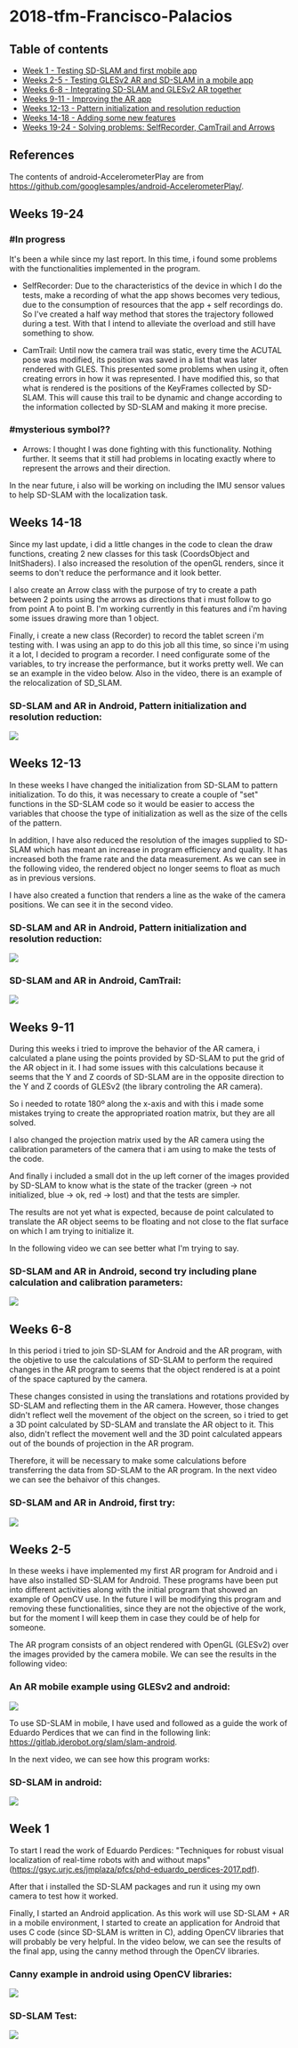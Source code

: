 # 2018-tfm-Francisco-Palacios

## Table of contents

- [Week 1 - Testing SD-SLAM and first mobile app](#week1)
- [Weeks 2-5 - Testing GLESv2 AR and SD-SLAM in a mobile app](#week2)
- [Weeks 6-8 - Integrating SD-SLAM and GLESv2 AR together](#week3)
- [Weeks 9-11 - Improving the AR app](#week4)
- [Weeks 12-13 - Pattern initialization and resolution reduction](#week5)
- [Weeks 14-18 - Adding some new features](#week6)
- [Weeks 19-24 - Solving problems: SelfRecorder, CamTrail and Arrows](#week7)
## References
The contents of android-AccelerometerPlay are from https://github.com/googlesamples/android-AccelerometerPlay/.

<a name="week7"></a>
## Weeks 19-24

### #In progress
It's been a while since my last report. In this time, i found some problems with the functionalities implemented in the program.

- SelfRecorder: Due to the characteristics of the device in which I do the tests, make a recording of what the app shows becomes very tedious, due to the consumption of resources that the app + self recordings do. So I've created a half way method that stores the trajectory followed during a test. With that I intend to alleviate the overload and still have something to show.

- CamTrail: Until now the camera trail was static, every time the ACUTAL pose was modified, its position was saved in a list that was later rendered with GLES. This presented some problems when using it, often creating errors in how it was represented. I have modified this, so that what is rendered is the positions of the KeyFrames collected by SD-SLAM. This will cause this trail to be dynamic and change according to the information collected by SD-SLAM and making it more precise.
### #mysterious symbol??

- Arrows: I thought I was done fighting with this functionality. Nothing further. It seems that it still had problems in locating exactly where to represent the arrows and their direction.

In the near future, i also will be working on including the IMU sensor values to help SD-SLAM with the localization task.


<a name="week6"></a>
## Weeks 14-18

Since my last update, i did a little changes in the code to clean the draw functions, creating 2 new classes for this task (CoordsObject and InitShaders). I also increased the resolution of the openGL renders, since it seems to don't reduce the performance and it look better.

I also create an Arrow class with the purpose of try to create a path between 2 points using the arrows as directions that i must follow to go from point A to point B. I'm working currently in this features and i'm having some issues drawing more than 1 object.

Finally, i create a new class (Recorder) to record the tablet screen i'm testing with. I was using an app to do this job all this time, so since i'm using it a lot, I decided to program a recorder. I need configurate some of the variables, to try increase the performance, but it works pretty well. We can se an example in the video below. Also in the video, there is an example of the relocalization of SD_SLAM.

### SD-SLAM and AR in Android, Pattern initialization and resolution reduction:

[![](http://img.youtube.com/vi/xx2N_K1n-pw/0.jpg)](https://www.youtube.com/watch?v=xx2N_K1n-pw "")

<a name="week5"></a>
## Weeks 12-13

In these weeks I have changed the initialization from SD-SLAM to pattern initialization. To do this, it was necessary to create a couple of "set" functions in the SD-SLAM code so it would be easier to access the variables that choose the type of initialization as well as the size of the cells of the pattern.

In addition, I have also reduced the resolution of the images supplied to SD-SLAM which has meant an increase in program efficiency and quality. It has increased both the frame rate and the data measurement. As we can see in the following video, the rendered object no longer seems to float as much as in previous versions.

I have also created a function that renders a line as the wake of the camera positions. We can see it in the second video.

### SD-SLAM and AR in Android, Pattern initialization and resolution reduction:

[![](http://img.youtube.com/vi/BQ4DcIcNh6k/0.jpg)](https://www.youtube.com/watch?v=BQ4DcIcNh6k "")

### SD-SLAM and AR in Android, CamTrail:

[![](http://img.youtube.com/vi/062dlFRNw3s/0.jpg)](https://www.youtube.com/watch?v=062dlFRNw3s "")

<a name="week4"></a>
## Weeks 9-11

During this weeks i tried to improve the behavior of the AR camera, i calculated a plane using the points provided by SD-SLAM to put the grid of the AR object in it. I had some issues with this calculations because it seems that the Y and Z coords of SD-SLAM are in the opposite direction to the Y and Z coords of GLESv2 (the library controling the AR camera).

So i needed to rotate 180º along the x-axis and with this i made some mistakes trying to create the appropriated roation matrix, but they are all solved.

I also changed the projection matrix used by the AR camera using the calibration parameters of the camera that i am using to make the tests of the code.

And finally i included a small dot in the up left corner of the images provided by SD-SLAM to know what is the state of the tracker (green -> not initialized, blue -> ok, red -> lost) and that the tests are simpler.

The results are not yet what is expected, because de point calculated to translate the AR object seems to be floating and not close to the flat surface on which I am trying to initialize it.

In the following video we can see better what I'm trying to say.

### SD-SLAM and AR in Android, second try including plane calculation and calibration parameters:

[![](http://img.youtube.com/vi/rmWQLTqQMNg/0.jpg)](http://www.youtube.com/watch?v=rmWQLTqQMNg "")


<a name="week3"></a>
## Weeks 6-8

In this period i tried to join SD-SLAM for Android and the AR program, with the objetive to use the calculations of SD-SLAM to perform the required changes in the AR program to seems that the object rendered is at a point of the space captured by the camera.

These changes consisted in using the translations and rotations provided by SD-SLAM and reflecting them in the AR camera. However, those changes didn't reflect well the movement of the object on the screen, so i tried to get a 3D point calculated by SD-SLAM and translate the AR object to it. This also, didn't reflect the movement well and the 3D point calculated appears out of the bounds of projection in the AR program.

Therefore, it will be necessary to make some calculations before transferring the data from SD-SLAM to the AR program. In the next video we can see the behaivor of this changes.

### SD-SLAM and AR in Android, first try:

[![](http://img.youtube.com/vi/cGTfwEcq_pI/0.jpg)](http://www.youtube.com/watch?v=cGTfwEcq_pI "")


<a name="week2"></a>
## Weeks 2-5

In these weeks i have implemented my first AR program for Android and i have also installed SD-SLAM for Android. These programs have been put into different activities along with the initial program that showed an example of OpenCV use. In the future I will be modifying this program and removing these functionalities, since they are not the objective of the work, but for the moment I will keep them in case they could be of help for someone.

The AR program consists of an object rendered with OpenGL (GLESv2) over the images provided by the camera mobile. We can see the results in the following video:

### An AR mobile example using GLESv2 and android:

[![](http://img.youtube.com/vi/ambrmh24XXo/0.jpg)](http://www.youtube.com/watch?v=ambrmh24XXo "")

To use SD-SLAM in mobile, I have used and followed as a guide the work of Eduardo Perdices that we can find in the following link: https://gitlab.jderobot.org/slam/slam-android.

In the next video, we can see how this program works:

### SD-SLAM in android:


[![](http://img.youtube.com/vi/shRlWhWcSqk/0.jpg)](http://www.youtube.com/watch?v=shRlWhWcSqk "")

<a name="week1"></a>
## Week 1
To start I read the work of Eduardo Perdices: "Techniques for robust visual localization
of real-time robots with and without maps" (https://gsyc.urjc.es/jmplaza/pfcs/phd-eduardo_perdices-2017.pdf).

After that i installed the SD-SLAM packages and run it using my own camera to test how it worked.

Finally, I started an Android application. As this work will use SD-SLAM + AR in a mobile environment, I started to create an application for Android that uses C code (since SD-SLAM is written in C), adding OpenCV libraries that will probably be very helpful. In the video below, we can see the results of the final app, using the canny method through the OpenCV libraries.

### Canny example in android using OpenCV libraries:

[![](http://img.youtube.com/vi/IWV2fLG0j7k/0.jpg)](http://www.youtube.com/watch?v=IWV2fLG0j7k "")

### SD-SLAM Test:

[![](http://img.youtube.com/vi/L_nHDsnPDD0/0.jpg)](http://www.youtube.com/watch?v=L_nHDsnPDD0 "")
